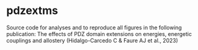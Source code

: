 # pdzextms
Source code for analyses and to reproduce all figures in the following publication: The effects of PDZ domain extensions on energies, energetic couplings and allostery (Hidalgo-Carcedo C &amp; Faure AJ et al., 2023)
